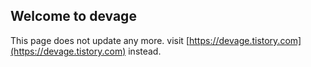 ## Welcome to devage

This page does not update any more. visit [https://devage.tistory.com](https://devage.tistory.com) instead.
